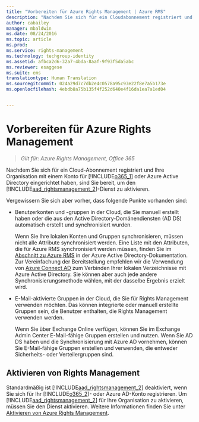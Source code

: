 ```yaml
---
title: "Vorbereiten für Azure Rights Management | Azure RMS"
description: "Nachdem Sie sich für ein Cloudabonnement registriert und Ihre Organisation mit einem Konto für Microsoft Office 365 oder Azure Active Directory eingerichtet haben, sind Sie bereit, um den Rights Management-Dienst zu aktivieren."
author: cabailey
manager: mbaldwin
ms.date: 08/24/2016
ms.topic: article
ms.prod: 
ms.service: rights-management
ms.technology: techgroup-identity
ms.assetid: afbca2d6-32a7-4bda-8aaf-9f93f5da5abc
ms.reviewer: esaggese
ms.suite: ems
translationtype: Human Translation
ms.sourcegitcommit: 024a29d7c7db2e4c0578a95c93e22f8e7a5b173e
ms.openlocfilehash: 4ebdb8a75b135f4f252d640e4f16da1ea7a1ed04


---
```


# Vorbereiten für Azure Rights Management

>*Gilt für: Azure Rights Management, Office 365*

Nachdem Sie sich für ein Cloud-Abonnement registriert und Ihre Organisation mit einem Konto für [!INCLUDE[o365_1](../includes/o365_1_md.md)] oder Azure Active Directory eingerichtet haben, sind Sie bereit, um den [!INCLUDE[aad_rightsmanagement_2](../includes/aad_rightsmanagement_2_md.md)]-Dienst zu aktivieren.

Vergewissern Sie sich aber vorher, dass folgende Punkte vorhanden sind:

-   Benutzerkonten und -gruppen in der Cloud, die Sie manuell erstellt haben oder die aus den Active Directory-Domänendiensten (AD DS) automatisch erstellt und synchronisiert wurden.

    Wenn Sie Ihre lokalen Konten und Gruppen synchronisieren, müssen nicht alle Attribute synchronisiert werden. Eine Liste mit den Attributen, die für Azure RMS synchronisiert werden müssen, finden Sie im [Abschnitt zu Azure RMS](/active-directory/active-directory-aadconnectsync-attributes-synchronized#azure-rms) in der Azure Active Directory-Dokumentation. Zur Vereinfachung der Bereitstellung empfehlen wir die Verwendung von [Azure Connect AD](/active-directory/active-directory-aadconnectsync-whatis) zum Verbinden Ihrer lokalen Verzeichnisse mit Azure Active Directory. Sie können aber auch jede andere Synchronisierungsmethode wählen, mit der dasselbe Ergebnis erzielt wird.

-   E-Mail-aktivierte Gruppen in der Cloud, die Sie für Rights Management verwenden möchten. Das können integrierte oder manuell erstellte Gruppen sein, die Benutzer enthalten, die Rights Management verwenden werden.

    Wenn Sie über Exchange Online verfügen, können Sie im Exchange Admin Center E-Mail-fähige Gruppen erstellen und nutzen. Wenn Sie AD DS haben und die Synchronisierung mit Azure AD vornehmen, können Sie E-Mail-fähige Gruppen erstellen und verwenden, die entweder Sicherheits- oder Verteilergruppen sind.

## Aktivieren von Rights Management
Standardmäßig ist [!INCLUDE[aad_rightsmanagement_2](../includes/aad_rightsmanagement_2_md.md)] deaktiviert, wenn Sie sich für Ihr [!INCLUDE[o365_2](../includes/o365_2_md.md)]- oder Azure AD-Konto registrieren. Um [!INCLUDE[aad_rightsmanagement_2](../includes/aad_rightsmanagement_2_md.md)] für Ihre Organisation zu aktivieren, müssen Sie den Dienst aktivieren. Weitere Informationen finden Sie unter [Aktivieren von Azure Rights Management](../deploy-use/activate-service.md).






<!--HONumber=Aug16_HO4-->


